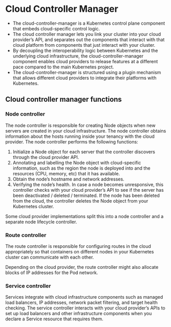 # Cloud Controller Manager

- The cloud-controller-manager is a Kubernetes control plane component that embeds cloud-specific control logic. 
- The cloud controller manager lets you link your cluster into your cloud provider’s API, and separates out the components that interact with that cloud platform from components that just interact with your cluster.
- By decoupling the interoperability logic between Kubernetes and the underlying cloud infrastructure, the cloud-controller-manager component enables cloud providers to release features at a different pace compared to the main Kubernetes project.
- The cloud-controller-manager is structured using a plugin mechanism that allows different cloud providers to integrate their platforms with Kubernetes.

## Cloud controller manager functions

### Node controller

The node controller is responsible for creating Node objects when new servers are created in your cloud infrastructure. The node controller obtains information about the hosts running inside your tenancy with the cloud provider. The node controller performs the following functions:

1. Initialize a Node object for each server that the controller discovers through the cloud provider API.
2. Annotating and labelling the Node object with cloud-specific information, such as the region the node is deployed into and the resources (CPU, memory, etc) that it has available.
3. Obtain the node’s hostname and network addresses.
4. Verifying the node’s health. In case a node becomes unresponsive, this controller checks with your cloud provider’s API to see if the server has been deactivated / deleted / terminated. If the node has been deleted from the cloud, the controller deletes the Node object from your Kubernetes cluster.

Some cloud provider implementations split this into a node controller and a separate node lifecycle controller.

### Route controller

The route controller is responsible for configuring routes in the cloud appropriately so that containers on different nodes in your Kubernetes cluster can communicate with each other.

Depending on the cloud provider, the route controller might also allocate blocks of IP addresses for the Pod network.

### Service controller

Services integrate with cloud infrastructure components such as managed load balancers, IP addresses, network packet filtering, and target health checking. The service controller interacts with your cloud provider’s APIs to set up load balancers and other infrastructure components when you declare a Service resource that requires them.

